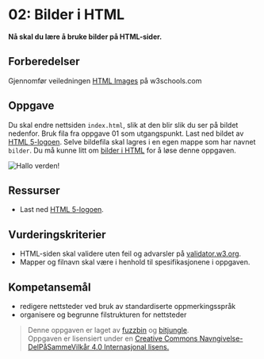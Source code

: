 # 02: Bilder i HTML

**Nå skal du lære å bruke bilder på HTML-sider.**

## Forberedelser

Gjennomfør veiledningen [HTML Images](https://www.w3schools.com/html/html_images.asp) på w3schools.com

## Oppgave

Du skal endre nettsiden `index.html`, slik at den blir slik du ser på bildet nedenfor. Bruk fila fra oppgave 01 som utgangspunkt. Last ned bildet av [HTML 5-logoen](https://github.com/fagstoff/IT1/blob/master/Bilder/HTML5-logo-200px.png). Selve bildefila skal lagres i en egen mappe som har navnet `bilder`. Du må kunne litt om [bilder i HTML](https://www.w3schools.com/html/html_images.asp) for å løse denne oppgaven.

![Hallo verden!](https://raw.githubusercontent.com/fagstoff/IT1/master/Bilder/halloverden_med_bilde.png)

## Ressurser

* Last ned [HTML 5-logoen](https://github.com/fagstoff/IT1/blob/master/Bilder/HTML5-logo-200px.png).

## Vurderingskriterier

* HTML-siden skal validere uten feil og advarsler på [validator.w3.org](https://validator.w3.org/).
* Mapper og filnavn skal være i henhold til spesifikasjonene i oppgaven.

## Kompetansemål

* redigere nettsteder ved bruk av standardiserte oppmerkingsspråk
* organisere og begrunne filstrukturen for nettsteder

>Denne oppgaven er laget av [fuzzbin](https://github.com/fuzzbin) og [bitjungle](https://github.com/bitjungle).  
>Oppgaven er lisensiert under en
>[Creative Commons Navngivelse-DelPåSammeVilkår 4.0 Internasjonal lisens.
](http://creativecommons.org/licenses/by-sa/4.0/)
